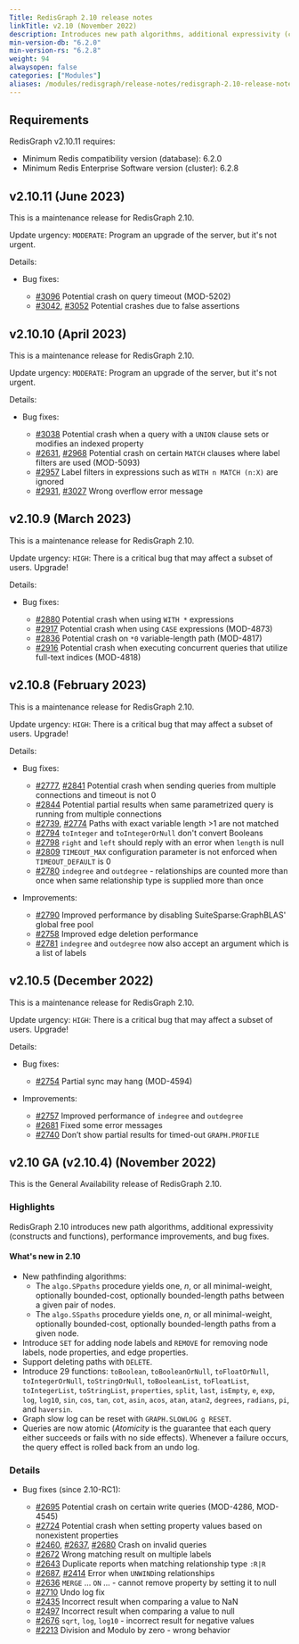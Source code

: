 ```yaml
---
Title: RedisGraph 2.10 release notes
linkTitle: v2.10 (November 2022)
description: Introduces new path algorithms, additional expressivity (constructs and functions), performance improvements, and bug fixes.
min-version-db: "6.2.0"
min-version-rs: "6.2.8"
weight: 94
alwaysopen: false
categories: ["Modules"]
aliases: /modules/redisgraph/release-notes/redisgraph-2.10-release-notes/
---
```

## Requirements

RedisGraph v2.10.11 requires:

- Minimum Redis compatibility version (database): 6.2.0
- Minimum Redis Enterprise Software version (cluster): 6.2.8

## v2.10.11 (June 2023)

This is a maintenance release for RedisGraph 2.10.

Update urgency: `MODERATE`: Program an upgrade of the server, but it's not urgent.

Details:

- Bug fixes:

  - [#3096](https://github.com/RedisGraph/RedisGraph/pull/3096) Potential crash on query timeout (MOD-5202)
  - [#3042](https://github.com/RedisGraph/RedisGraph/issues/3042), [#3052](https://github.com/RedisGraph/RedisGraph/issues/3052) Potential crashes due to false assertions

## v2.10.10 (April 2023)

This is a maintenance release for RedisGraph 2.10.

Update urgency: `MODERATE`: Program an upgrade of the server, but it's not urgent.

Details:

- Bug fixes:

  - [#3038](https://github.com/RedisGraph/RedisGraph/issues/3038) Potential crash when a query with a `UNION` clause sets or modifies an indexed property
  - [#2631](https://github.com/RedisGraph/RedisGraph/issues/2631), [#2968](https://github.com/RedisGraph/RedisGraph/issues/2968) Potential crash on certain `MATCH` clauses where label filters are used (MOD-5093)
  - [#2957](https://github.com/RedisGraph/RedisGraph/issues/2957) Label filters in expressions such as `WITH n MATCH (n:X)` are ignored
  - [#2931](https://github.com/RedisGraph/RedisGraph/issues/2931), [#3027](https://github.com/RedisGraph/RedisGraph/issues/3027) Wrong overflow error message

## v2.10.9 (March 2023)

This is a maintenance release for RedisGraph 2.10.

Update urgency: `HIGH`: There is a critical bug that may affect a subset of users. Upgrade!

Details:

- Bug fixes:

  - [#2880](https://github.com/RedisGraph/RedisGraph/issues/2880) Potential crash when using `WITH *` expressions
  - [#2917](https://github.com/RedisGraph/RedisGraph/issues/2917) Potential crash when using `CASE` expressions (MOD-4873)
  - [#2836](https://github.com/RedisGraph/RedisGraph/issues/2836) Potential crash on `*0` variable-length path (MOD-4817)
  - [#2916](https://github.com/RedisGraph/RedisGraph/issues/2916) Potential crash when executing concurrent queries that utilize full-text indices (MOD-4818)

## v2.10.8 (February 2023)

This is a maintenance release for RedisGraph 2.10.

Update urgency: `HIGH`: There is a critical bug that may affect a subset of users. Upgrade!

Details:

- Bug fixes:

  - [#2777](https://github.com/RedisGraph/RedisGraph/issues/2777), [#2841](https://github.com/RedisGraph/RedisGraph/issues/2841) Potential crash when sending queries from multiple connections and timeout is not 0
  - [#2844](https://github.com/RedisGraph/RedisGraph/issues/2844) Potential partial results when same parametrized query is running from multiple connections
  - [#2739](https://github.com/RedisGraph/RedisGraph/issues/2739), [#2774](https://github.com/RedisGraph/RedisGraph/issues/2774) Paths with exact variable length >1 are not matched
  - [#2794](https://github.com/RedisGraph/RedisGraph/issues/2794) `toInteger` and `toIntegerOrNull` don't convert Booleans
  - [#2798](https://github.com/RedisGraph/RedisGraph/issues/2798) `right` and `left` should reply with an error when `length` is null
  - [#2809](https://github.com/RedisGraph/RedisGraph/issues/2809) `TIMEOUT_MAX` configuration parameter is not enforced when `TIMEOUT_DEFAULT` is 0
  - [#2780](https://github.com/RedisGraph/RedisGraph/issues/2780) `indegree` and `outdegree` - relationships are counted more than once when same relationship type is supplied more than once

- Improvements:

  - [#2790](https://github.com/RedisGraph/RedisGraph/pull/2790) Improved performance by disabling SuiteSparse:GraphBLAS' global free pool
  - [#2758](https://github.com/RedisGraph/RedisGraph/pull/2758) Improved edge deletion performance
  - [#2781](https://github.com/RedisGraph/RedisGraph/issues/2781) `indegree` and `outdegree` now also accept an argument which is a list of labels

## v2.10.5 (December 2022)

This is a maintenance release for RedisGraph 2.10.

Update urgency: `HIGH`: There is a critical bug that may affect a subset of users. Upgrade!

Details:

- Bug fixes:

  - [#2754](https://github.com/RedisGraph/RedisGraph/pull/2754) Partial sync may hang (MOD-4594)

- Improvements:

  - [#2757](https://github.com/RedisGraph/RedisGraph/pull/2757) Improved performance of `indegree` and `outdegree`
  - [#2681](https://github.com/RedisGraph/RedisGraph/issues/2681) Fixed some error messages
  - [#2740](https://github.com/RedisGraph/RedisGraph/issues/2740) Don’t show partial results for timed-out `GRAPH.PROFILE`

## v2.10 GA (v2.10.4) (November 2022)

This is the General Availability release of RedisGraph 2.10.

### Highlights

RedisGraph 2.10 introduces new path algorithms, additional expressivity (constructs and functions), performance improvements, and bug fixes.

#### What's new in 2.10

- New pathfinding algorithms: 
  - The `algo.SPpaths` procedure yields one, _n_, or all minimal-weight, optionally bounded-cost, optionally bounded-length paths between a given pair of nodes.
  - The `algo.SSpaths` procedure yields one, _n_, or all minimal-weight, optionally bounded-cost, optionally bounded-length paths from a given node.
- Introduce `SET` for adding node labels and `REMOVE` for removing node labels, node properties, and edge properties.
- Support deleting paths with `DELETE`.
- Introduce 29 functions: `toBoolean`, `toBooleanOrNull`, `toFloatOrNull`, `toIntegerOrNull`, `toStringOrNull`, `toBooleanList`, `toFloatList`, `toIntegerList`, `toStringList`, `properties`, `split`, `last`, `isEmpty`, `e`, `exp`, `log`, `log10`, `sin`, `cos`, `tan`, `cot`, `asin`, `acos`, `atan`, `atan2`, `degrees`, `radians`, `pi`, and `haversin`.
- Graph slow log can be reset with `GRAPH.SLOWLOG g RESET`.
- Queries are now atomic (_Atomicity_ is the guarantee that each query either succeeds or fails with no side effects). Whenever a failure occurs, the query effect is rolled back from an undo log.

### Details

- Bug fixes (since 2.10-RC1):

  - [#2695](https://github.com/RedisGraph/RedisGraph/pull/2695) Potential crash on certain write queries (MOD-4286, MOD-4545)
  - [#2724](https://github.com/RedisGraph/RedisGraph/issues/2724) Potential crash when setting property values based on nonexistent properties
  - [#2460](https://github.com/RedisGraph/RedisGraph/issues/2460), [#2637](https://github.com/RedisGraph/RedisGraph/issues/2637), [#2680](https://github.com/RedisGraph/RedisGraph/issues/2680) Crash on invalid queries
  - [#2672](https://github.com/RedisGraph/RedisGraph/issues/2672) Wrong matching result on multiple labels
  - [#2643](https://github.com/RedisGraph/RedisGraph/issues/2643) Duplicate reports when matching relationship type `:R|R`
  - [#2687](https://github.com/RedisGraph/RedisGraph/issues/2687), [#2414](https://github.com/RedisGraph/RedisGraph/issues/2414) Error when `UNWIND`ing relationships
  - [#2636](https://github.com/RedisGraph/RedisGraph/issues/2636) `MERGE` ... `ON` ... - cannot remove property by setting it to null
  - [#2710](https://github.com/RedisGraph/RedisGraph/pull/2710) Undo log fix
  - [#2435](https://github.com/RedisGraph/RedisGraph/issues/2435) Incorrect result when comparing a value to NaN
  - [#2497](https://github.com/RedisGraph/RedisGraph/issues/2497) Incorrect result when comparing a value to null
  - [#2676](https://github.com/RedisGraph/RedisGraph/issues/2676) `sqrt`, `log`, `log10` - incorrect result for negative values
  - [#2213](https://github.com/RedisGraph/RedisGraph/issues/2213) Division and Modulo by zero - wrong behavior

